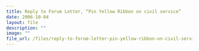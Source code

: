 ```yaml
---
title: Reply to Forum Letter, “Pin Yellow Ribbon on civil service”
date: 2006-10-04
layout: file
description: ""
image: ""
file_url: /files/reply-to-forum-letter-pin-yellow-ribbon-on-civil-service-.pdf
---
```


